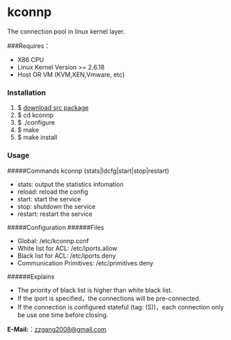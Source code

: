 kconnp
======

The connection pool in linux kernel layer.

###Requires：
 * X86 CPU
 * Linux Kernel Version >= 2.6.18
 * Host OR VM (KVM,XEN,Vmware, etc)

### Installation
1. $ [download src package](https://github.com/zzgang/kconnp/releases)
1. $ cd kconnp
1. $ ./configure
1. $ make 
1. $ make install

### Usage
#####Commands
kconnp (stats|ldcfg|start|stop|restart)
* stats: output the statistics infomation
* reload: reload the config
* start: start the service
* stop: shutdown the service
* restart: restart the service

#####Configuration 
######Files
* Global: /etc/kconnp.conf
* White list for ACL: /etc/iports.allow
* Black list for ACL: /etc/iports.deny
* Communication Primitives: /etc/primitives.deny

######Explains
* The priority of black list is higher than white black list.
* If the iport is specified，the connections will be pre-connected.
* If the connection is configured stateful (tag: (S))，each connection only be use one time before closing. 


**E-Mail:**：zzgang2008@gmail.com
